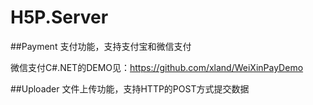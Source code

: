 # H5P.Server

##Payment
支付功能，支持支付宝和微信支付

微信支付C#.NET的DEMO见：https://github.com/xland/WeiXinPayDemo

##Uploader
文件上传功能，支持HTTP的POST方式提交数据
